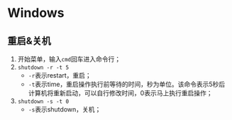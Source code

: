 # Windows

## 重启&关机

1. 开始菜单，输入`cmd`回车进入命令行；
2. `shutdown -r -t 5`
    - `-r`表示restart，重启；
    - `-t`表示time，重启操作执行前等待的时间，秒为单位。该命令表示5秒后计算机将重新启动，可以自行修改时间，0表示马上执行重启操作；
3. `shutdown -s -t 0`
    - `-s`表示shutdown，关机；
